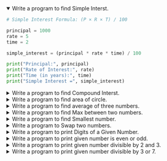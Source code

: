 <details open>
<summary>Write a program to find Simple Interst.</summary>
<p>

```python
# Simple Interest Formula: (P × R × T) / 100

principal = 1000     
rate = 5             
time = 2

simple_interest = (principal * rate * time) / 100

print("Principal:", principal)
print("Rate of Interest:", rate)
print("Time (in years):", time)
print("Simple Interest =", simple_interest)

```
</p>
</details> 

<details>
<summary open> Write a program to find Compound Interst.</summary>
<p>

```python


principal = 5000      
rate = 5               
time = 3                
n = 4              

rate = rate / 100

amount = principal * (1 + rate / n) ** (n * time)

# Calculate compound interest
compound_interest = amount - principal

# Display results
print("Principal (P):", principal)
print("Rate of Interest (%):", rate * 100)
print("Time (years):", time)
print("Compounded:", n, "times/year")
print("Total Amount (A):", round(amount, 2))
print("Compound Interest:", round(compound_interest, 2))

```
</p>
</details> 


<details>
<summary open> Write a program to find area of circle.</summary>
<p>

```python

radius = 7  # Radius of the circle

# Use value of pi
pi = 3.14159

# Calculate area
area = pi * radius * radius

# Display result
print("Radius of the circle:", radius)
print("Area of the circle:", round(area, 2))


```
</p>
</details> 


<details>
<summary open> Write a program to find average of three numbers.</summary>
<p>

```python
num1 = 10
num2 = 20
num3 = 30

total = num1 + num2 + num3
average = total / 3

print("First number:", num1)
print("Second number:", num2)
print("Third number:", num3)
print("Average of three numbers:", average)
```
</p>
</details> 

<details>
<summary open> Write a program to find Max between two numbers.</summary>
<p>

```python
a = 15
b = 25

if a > b:
    print("Maximum number is:", a)
else:
    print("Maximum number is:", b)
```
</p>
</details> 

<details>
<summary open>  Write a program to find Smallest number.</summary>
<p>

```python
x = 12
y = 7
z = 15

if x < y and x < z:
    print("Smallest number is:", x)
elif y < z:
    print("Smallest number is:", y)
else:
    print("Smallest number is:", z)

```
</p>
</details> 

<details>
<summary open>Write a program to Swap two numbers. </summary>
<p>

```python
a = 5
b = 10

print("Before swapping:")
print("a =", a)
print("b =", b)

a, b = b, a

print("After swapping:")
print("a =", a)
print("b =", b)

```
</p>
</details> 

<details>
<summary open>Write a program to print Digits of a Given Number.</summary>
<p>

```python
number = 12345

print("Digits of the number:")

while number > 0:
    digit = number % 10
    print(digit)
    number = number // 10

```
</p>
</details>

<details>
<summary open>Write a program to print given number is even or odd.</summary>
<p>

```python

number = 42

if number % 2 == 0:
    print("The number is Even")
else:
    print("The number is Odd")

```
</p>
</details>

<details>
<summary open>Write a program to print given number divisible by 2 and 3.</summary>
<p>

```python

number = 18

if number % 2 == 0 and number % 3 == 0:
    print("The number is divisible by both 2 and 3")
else:
    print("The number is not divisible by both 2 and 3")

```
</p>
</details>


<details>
<summary open>Write a program to print given number divisible by 3 or 7.</summary>
<p>

```python

number = 21

if number % 3 == 0 or number % 7 == 0:
    print("The number is divisible by 3 or 7")
else:
    print("The number is not divisible by 3 or 7")

```
</p>
</details>
